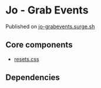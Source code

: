 # Jo - Grab Events

Published on [jo-grabevents.surge.sh](jo-grabevents.surge.sh)

## Core components

- [resets.css](assets/js/OnTouchMove.js)

## Dependencies